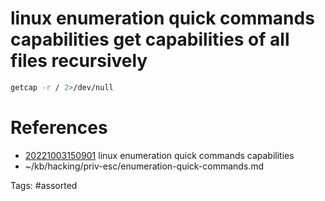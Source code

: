# linux enumeration quick commands capabilities get capabilities of all files recursively
```bash
getcap -r / 2>/dev/null
```

# References
- [20221003150901](/zet/20221003150901/) linux enumeration quick commands capabilities
- ~/kb/hacking/priv-esc/enumeration-quick-commands.md

Tags:
    #assorted


